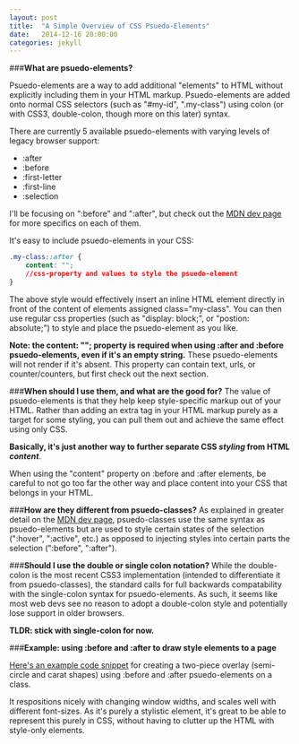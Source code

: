 ```yaml
---
layout: post
title:  "A Simple Overview of CSS Psuedo-Elements"
date:   2014-12-16 20:00:00
categories: jekyll 
---
```

###**What are psuedo-elements?**

Psuedo-elements are a way to add additional "elements" to HTML without explicitly including them in your HTML markup. Psuedo-elements are added onto normal CSS selectors (such as "#my-id", ".my-class") using colon (or with CSS3, double-colon, though more on this later) syntax.  

There are currently 5 available psuedo-elements with varying levels of legacy browser support:

* :after
* :before
* :first-letter
* :first-line
* :selection

I'll be focusing on ":before" and ":after", but check out the [MDN dev page](https://developer.mozilla.org/en-US/docs/Web/CSS/Pseudo-elements) for more specifics on each of them.

It's easy to include psuedo-elements in your CSS:

```css
.my-class::after {
	content: "";
	//css-property and values to style the psuedo-element
}

```

The above style would effectively insert an inline HTML element directly in front of the content of elements assigned class="my-class".  You can then use regular css properties (such as "display: block;", or "postion: absolute;") to style and place the psuedo-element as you like.

**Note: the content: ""; property is required when using :after and :before psuedo-elements, even if it's an empty string.**  These psuedo-elements will not render if it's absent.  This property can contain text, urls, or counter/counters, but first check out the next section.

###**When should I use them, and what are the good for?**
The value of psuedo-elements is that they help keep style-specific markup out of your HTML.  Rather than adding an extra tag in your HTML markup purely as a target for some styling, you can pull them out and achieve the same effect using only CSS.  

**Basically, it's just another way to further separate CSS *styling* from HTML *content***.

When using the "content" property on :before and :after elements, be careful to not go too far the other way and place content into your CSS that belongs in your HTML.

###**How are they different from psuedo-classes?**
As explained in greater detail on the [MDN dev page](https://developer.mozilla.org/en-US/docs/Web/CSS/pseudo-classes), psuedo-classes use the same syntax as psuedo-elements but are used to style certain states of the selection (":hover", ":active", etc.) as opposed to injecting styles into certain parts the selection (":before", ":after").

###**Should I use the double or single colon notation?**
While the double-colon is the most recent CSS3 implementation (intended to differentiate it from psuedo-classes), the standard calls for full backwards compatability with the single-colon syntax for psuedo-elements.  As such, it seems like most web devs see no reason to adopt a double-colon style and potentially lose support in older browsers.

**TLDR: stick with single-colon for now.**

###**Example: using :before and :after to draw style elements to a page**

[Here's an example code snippet](http://codepen.io/anon/pen/PwzwZW?editors=110) for creating a two-piece overlay (semi-circle and carat shapes) using :before and :after psuedo-elements on a class.  

It respositions nicely with changing window widths, and scales well with different font-sizes.  As it's purely a stylistic element, it's great to be able to represent this purely in CSS, without having to clutter up the HTML with style-only elements.



